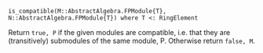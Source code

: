 ```
is_compatible(M::AbstractAlgebra.FPModule{T}, N::AbstractAlgebra.FPModule{T}) where T <: RingElement
```

Return `true, P` if the given modules are compatible, i.e. that they are (transitively) submodules of the same module, P. Otherwise return `false, M`.

